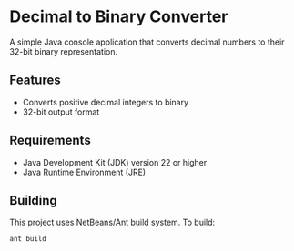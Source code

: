 # Decimal to Binary Converter

A simple Java console application that converts decimal numbers to their 32-bit binary representation.

## Features

- Converts positive decimal integers to binary
- 32-bit output format

## Requirements

- Java Development Kit (JDK) version 22 or higher
- Java Runtime Environment (JRE)

## Building

This project uses NetBeans/Ant build system. To build:

```sh
ant build
